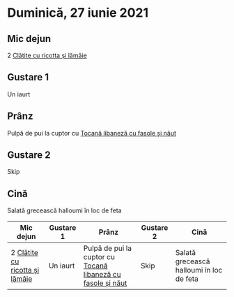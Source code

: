# Duminică, 27 iunie 2021

## Mic dejun

2 [Clătite cu ricotta și lămâie](recipes/clatite-cu-ricotta-si-lamaie.md)

## Gustare 1

Un iaurt

## Prânz

Pulpă de pui la cuptor cu [Tocană libaneză cu fasole și năut](recipes/tocana-libaneza)

## Gustare 2

Skip

## Cină

Salată grecească halloumi în loc de feta


Mic dejun | Gustare 1 | Prânz | Gustare 2 | Cină
--- | --- | --- | --- | ---
2 [Clătite cu ricotta și lămâie](recipes/clatite-cu-ricotta-si-lamaie.md) | Un iaurt | Pulpă de pui la cuptor cu [Tocană libaneză cu fasole și năut](recipes/tocana-libaneza) | Skip | Salată grecească halloumi în loc de feta
